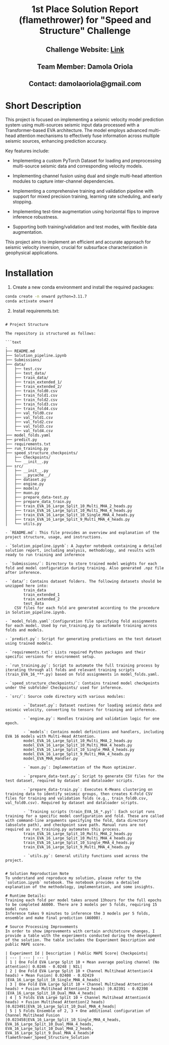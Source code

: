 <div align="center">
<h1>1st Place Solution Report (flamethrower) for "Speed and Structure" Challenge </h1>
<h2>Challenge Website: <a href="https://thinkonward.com/app/c/challenges/speed-and-structure">Link</a></h2>
<h2>Team Member: Damola Oriola</h2>
<h2>Contact: damolaoriola@gmail.com </h2>
</div>


# Short Description 
This project is focused on implementing a seismic velocity model prediction system using multi-sources seismic input data processed with a Transformer-based EVA architecture. The model employs advanced multi-head attention mechanisms to effectively fuse information across multiple seismic sources, enhancing prediction accuracy.

Key features include:

- Implementing a custom PyTorch Dataset for loading and preprocessing multi-source seismic data and corresponding velocity models.

- Implementing channel fusion using dual and single multi-head attention modules to capture inter-channel dependencies.

- Implementing a comprehensive training and validation pipeline with support for mixed precision training, learning rate scheduling, and early stopping.

- Implementing test-time augmentation using horizontal flips to improve inference robustness.

- Supporting both training/validation and test modes, with flexible data augmentation.

This project aims to implement an efficient and accurate approach for seismic velocity inversion, crucial for subsurface characterization in geophysical applications.

# Installation 
1. Create a new conda environment and install the required packages:
```bash
conda create -n onward python=3.11.7
conda activate onward

```
2. Install requiremnts.txt:
```

# Project Structure

The repository is structured as follows:

```text
.
├── README.md
├── Solution_pipeline.ipynb
├── Submissions/
├── data/
│   ├── test.csv
│   ├── test_data/
│   ├── train_data/
│   ├── train_extended_1/
│   ├── train_extended_2/
│   ├── train_fold0.csv
│   ├── train_fold1.csv
│   ├── train_fold2.csv
│   ├── train_fold3.csv
│   ├── train_fold4.csv
│   ├── val_fold0.csv
│   ├── val_fold1.csv
│   ├── val_fold2.csv
│   ├── val_fold3.csv
│   └── val_fold4.csv
├── model_folds.yaml
├── predict.py
├── requirements.txt
├── run_training.py
├── speed_structure_checkpoints/
│   ├── Checkpoints/
│   └── __init__.py
├── src/
│   ├── __init__.py
│   ├── __pycache__/
│   ├── dataset.py
│   ├── engine.py
│   ├── models/
│   ├── muon.py
│   ├── prepare_data-test.py
│   ├── prepare_data_train.py
│   ├── train_EVA_16_Large_Split_10_Multi_MHA_2_heads.py
│   ├── train_EVA_16_Large_Split_10_Multi_MHA_4_heads.py
│   ├── train_EVA_16_Large_Split_10_Single_MHA_4_heads.py
│   ├── train_EVA_16_Large_Split_9_Multi_MHA_4_heads.py
│   └── utils.py

- `README.md`: This file provides an overview and explanation of the project structure, usage, and instructions.

- `Solution_pipeline.ipynb`: A Jupyter notebook containing a detailed solution report, including analysis, methodology, and results with ready to run training and inference

- `Submissions/`: Directory to store trained model weights for each fold and model configuration during training. Also generated .npz file after inference.

- `data/`: Contains dataset folders. The following datasets should be unzipped here into:
        train_data
        train_extended_1
        train_extended_2
        test_data
    CSV files for each fold are generated according to the procedure in Solution_pipeline.ipynb.

- `model_folds.yaml`:Configuration file specifying fold assignments for each model. Used by run_training.py to automate training across folds and models.

- `predict.py`: Script for generating predictions on the test dataset using trained models.

- `requirements.txt`: Lists required Python packages and their specific versions for environment setup.

- `run_training.py`: Script to automate the full training process by iterating through all folds and relevant training scripts (train_EVA_16_***.py) based on fold assignments in model_folds.yaml.

- `speed_structure_checkpoints/`: Contains trained model checkpoints under the subfolder Checkpoints/ used for inference.

- `src/`: Source code directory with various modules:

        - `Dataset.py`: Dataset routines for loading seismic data and seismic velocity, converting to tensors for training and inference.

        - `engine.py`: Handles training and validation logic for one epoch.

        - `models`: Contains model definitions and handlers, including EVA 16 models with Multi-Head Attention.
        model_EVA_16_Large_Split_10_Multi_MHA_2_heads.py
        model_EVA_16_Large_Split_10_Multi_MHA_4_heads.py
        model_EVA_16_Large_Split_10_Single_MHA_4_heads.py
        model_EVA_16_Large_Split_9_Multi_MHA_4_heads.py
        model_EVA_MHA_Handler.py
        
        - `muon.py`: Implementation of the Muon optimizer.

        - `prepare_data-test.py`: Script to generate CSV files for the test dataset, required by dataset and dataloader scripts.

        - `prepare_data-train.py`: Executes K-Means clustering on training data to identify seismic groups, then creates K-Fold CSV files for training and validation folds (e.g., train_fold0.csv, val_fold0.csv). Required by dataset and dataloader scripts.

        - `Training scripts (train_EVA_16_*.py)`: Each script runs training for a specific model configuration and fold. These are called with command-line arguments specifying the fold, data directory (absolute path), and checkpoint save path. Manual runs are not required as run_training.py automates this process.
        train_EVA_16_Large_Split_10_Multi_MHA_2_heads.py
        train_EVA_16_Large_Split_10_Multi_MHA_4_heads.py
        train_EVA_16_Large_Split_10_Single_MHA_4_heads.py
        train_EVA_16_Large_Split_9_Multi_MHA_4_heads.py
        
        - `utils.py`: General utility functions used across the project.


# Solution Reproduction Note
To understand and reproduce my solution, please refer to the `solution.ipynb` notebook. The notebook provides a detailed explanation of the methodology, implementation, and some insights.

# Runtime Details:
Training each fold per model takes around 13hours for the full epochs to be completed A6000. There are 3 models per 5 folds, requiring 15 model runs
Inference takes 9 minutes to inference the 3 models per 5 folds, ensemble and make final prediction (A6000).

# Source Processing Improvements
In order to show improvements with certain architetcure changes, I provide a table with the experiments conducted during the development of the solution. The table includes the Experiment Description and public MAPE score.

| Experiment Id | Description | Public MAPE Score| Checkpoints|
| --- | --- | --- |
| 1 | One Fold EVA Large Split 10 + Mean average pooling channel (No attention)| 0.0246 - 0.0248 | NIL|
| 2 | One Fold EVA Large Split 10 + Channel Multihead Attention(4 heads) + Mean Fusion| 0.02408 - 0.02419 |EVA_16_Large_Split_10_Single_MHA_4_heads|
| 3 | One Fold EVA Large Split 10 + Channel Multihead Attention(4 heads) + Fusion Multihead Attention(2 heads) |0.02391 - 0.02398 |EVA_16_Large_Split_10_Dual_MHA_4_heads|
| 4 | 5 Folds EVA Large Split 10 + Channel Multihead Attention(4 heads) + Fusion Multihead Attention(2 heads) |0.023491|EVA_16_Large_Split_10_Dual_MHA_4_heads|
| 5 | 5 Folds Ensemble of 2, 3 + One additional configuration of Channel Multihead Fusion |0.023458|EVA_16_Large_Split_10_Single_MHA_4_heads, EVA_16_Large_Split_10_Dual_MHA_4_heads, EVA_16_Large_Split_10_Dual_MHA_2_heads, EVA_16_Large_Split_9_Dual_MHA_4_heads|# flamethrower_Speed_Structure_Solution
